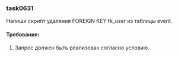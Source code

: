 
### task0631

Напиши скрипт удаления FOREIGN KEY fk_user из таблицы event.


#### Требования:
1.	Запрос должен быть реализован согласно условию.

